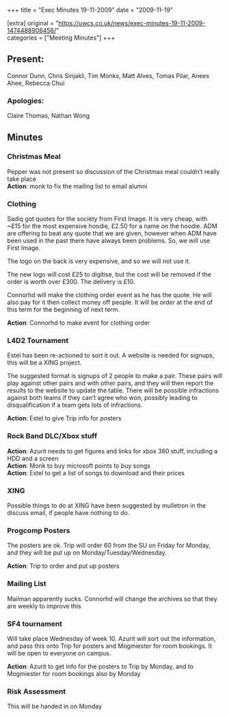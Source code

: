 +++
title = "Exec Minutes 19-11-2009"
date = "2009-11-19"

[extra]
original = "https://uwcs.co.uk/news/exec-minutes-19-11-2009-1474488908456/"    
categories = ["Meeting Minutes"]
+++

## Present:

Connor Dunn, Chris Sinjakli, Tim Monks, Matt Alves, Tomas Pilar, Anees Ahee, Rebecca Chui

### Apologies:

Claire Thomas, Nathan Wong

## Minutes

### Christmas Meal

Pepper was not present so discussion of the Christmas meal couldn’t really take place  
**Action**: monk to fix the mailing list to email alumni

### Clothing

Sadiq got quotes for the society from First Image. It is very cheap, with \~£15 for the most expensive hoodie, £2.50 for a name on the hoodie. ADM are offering to beat any quote that we are given, however when ADM have been used in the past there have always been problems. So, we will use First Image.

The logo on the back is very expensive, and so we will not use it.

The new logo will cost £25 to digitise, but the cost will be removed if the order is worth over £300. The delivery is £10.

Connorhd will make the clothing order event as he has the quote. He will also pay for it then collect money off people. It will be order at the end of this term for the beginning of next term.

**Action**: Connorhd to make event for clothing order

### L4D2 Tournament

Estel has been re-actioned to sort it out. A website is needed for signups, this will be a XING project.

The suggested format is signups of 2 people to make a pair. These pairs will play against other pairs and with other pairs, and they will then report the results to the website to update the table. There will be possible infractions against both teams if they can’t agree who won, possibly leading to disqualification if a team gets lots of infractions.

**Action**: Estel to give Trip info for posters

### Rock Band DLC/Xbox stuff

**Action**: Azurit needs to get figures and links for xbox 360 stuff, including a HDD and a screen  
**Action**: Monk to buy microsoft points to buy songs  
**Action**: Estel to get a list of songs to download and their prices

### XING

Possible things to do at XING have been suggested by mulletron in the discuss email, if people have nothing to do.

### Progcomp Posters

The posters are ok. Trip will order 60 from the SU on Friday for Monday, and they will be put up on Monday/Tuesday/Wednesday.

**Action**: Trip to order and put up posters

### Mailing List

Mailman apparently sucks. Connorhd will change the archives so that they are weekly to improve this

### SF4 tournament

Will take place Wednesday of week 10. Azurit will sort out the information, and pass this onto Trip for posters and Mogmiester for room bookings. It will be open to everyone on campus.

**Action**: Azurit to get info for the posters to Trip by Monday, and to Mogmiester for room bookings also by Monday

### Risk Assessment

This will be handed in on Monday
